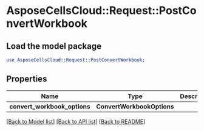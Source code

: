 # AsposeCellsCloud::Request::PostConvertWorkbook 

## Load the model package
```perl
use AsposeCellsCloud::Request::PostConvertWorkbook;
```

## Properties
Name | Type | Description | Notes
------------ | ------------- | ------------- | -------------
**convert_workbook_options** | **ConvertWorkbookOptions** |  |  

[[Back to Model list]](../README.md#documentation-for-requests) [[Back to API list]](../README.md#documentation-for-api-endpoints) [[Back to README]](../README.md)

